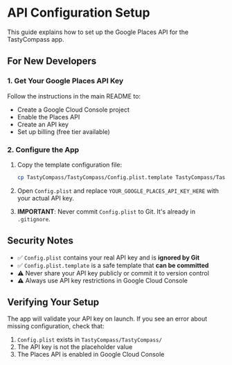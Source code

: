 # API Configuration Setup

This guide explains how to set up the Google Places API for the TastyCompass app.

## For New Developers

### 1. Get Your Google Places API Key

Follow the instructions in the main README to:
- Create a Google Cloud Console project
- Enable the Places API
- Create an API key
- Set up billing (free tier available)

### 2. Configure the App

1. Copy the template configuration file:
   ```bash
   cp TastyCompass/TastyCompass/Config.plist.template TastyCompass/TastyCompass/Config.plist
   ```

2. Open `Config.plist` and replace `YOUR_GOOGLE_PLACES_API_KEY_HERE` with your actual API key.

3. **IMPORTANT**: Never commit `Config.plist` to Git. It's already in `.gitignore`.

## Security Notes

- ✅ `Config.plist` contains your real API key and is **ignored by Git**
- ✅ `Config.plist.template` is a safe template that **can be committed**
- ⚠️ Never share your API key publicly or commit it to version control
- ⚠️ Always use API key restrictions in Google Cloud Console

## Verifying Your Setup

The app will validate your API key on launch. If you see an error about missing configuration, check that:
1. `Config.plist` exists in `TastyCompass/TastyCompass/`
2. The API key is not the placeholder value
3. The Places API is enabled in Google Cloud Console

